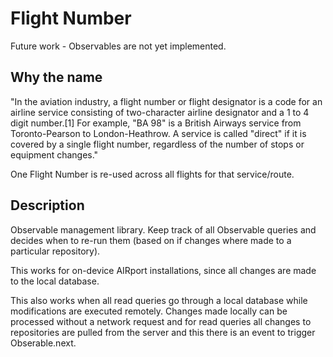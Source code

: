 # Flight Number

Future work - Observables are not yet implemented.

## Why the name 

"In the aviation industry, a flight number or flight designator is a code for an airline service consisting of two-character airline designator and a 1 to 4 digit number.[1] For example, "BA 98" is a British Airways service from Toronto-Pearson to London-Heathrow. A service is called "direct" if it is covered by a single flight number, regardless of the number of stops or equipment changes."

One Flight Number is re-used across all flights for that service/route.

## Description

Observable management library.  Keep track of all Observable queries and decides
when to re-run them (based on if changes where made to a particular repository).

This works for on-device AIRport installations, since all changes are made to the
local database.

This also works when all read queries go through a local database while modifications
are executed remotely.  Changes made locally can be processed without a network
request and for read queries all changes to repositories are pulled from the server
and this there is an event to trigger Obserable.next.
